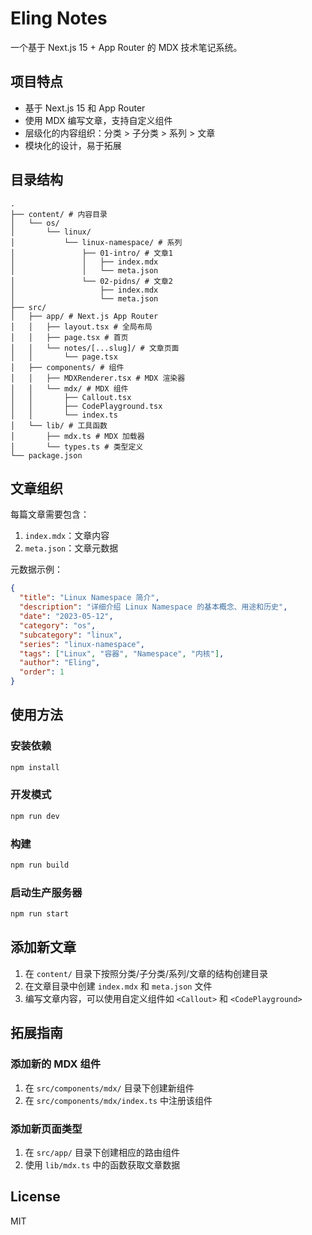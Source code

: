 # Eling Notes

一个基于 Next.js 15 + App Router 的 MDX 技术笔记系统。

## 项目特点

- 基于 Next.js 15 和 App Router
- 使用 MDX 编写文章，支持自定义组件
- 层级化的内容组织：分类 > 子分类 > 系列 > 文章
- 模块化的设计，易于拓展

## 目录结构

```
.
├── content/ # 内容目录
│   └── os/
│       └── linux/
│           └── linux-namespace/ # 系列
│               ├── 01-intro/ # 文章1
│               │   ├── index.mdx
│               │   └── meta.json
│               └── 02-pidns/ # 文章2
│                   ├── index.mdx
│                   └── meta.json
├── src/
│   ├── app/ # Next.js App Router
│   │   ├── layout.tsx # 全局布局
│   │   ├── page.tsx # 首页
│   │   └── notes/[...slug]/ # 文章页面
│   │       └── page.tsx
│   ├── components/ # 组件
│   │   ├── MDXRenderer.tsx # MDX 渲染器
│   │   └── mdx/ # MDX 组件
│   │       ├── Callout.tsx
│   │       ├── CodePlayground.tsx
│   │       └── index.ts
│   └── lib/ # 工具函数
│       ├── mdx.ts # MDX 加载器
│       └── types.ts # 类型定义
└── package.json
```

## 文章组织

每篇文章需要包含：

1. `index.mdx`：文章内容
2. `meta.json`：文章元数据

元数据示例：

```json
{
  "title": "Linux Namespace 简介",
  "description": "详细介绍 Linux Namespace 的基本概念、用途和历史",
  "date": "2023-05-12",
  "category": "os",
  "subcategory": "linux",
  "series": "linux-namespace",
  "tags": ["Linux", "容器", "Namespace", "内核"],
  "author": "Eling",
  "order": 1
}
```

## 使用方法

### 安装依赖

```bash
npm install
```

### 开发模式

```bash
npm run dev
```

### 构建

```bash
npm run build
```

### 启动生产服务器

```bash
npm run start
```

## 添加新文章

1. 在 `content/` 目录下按照分类/子分类/系列/文章的结构创建目录
2. 在文章目录中创建 `index.mdx` 和 `meta.json` 文件
3. 编写文章内容，可以使用自定义组件如 `<Callout>` 和 `<CodePlayground>`

## 拓展指南

### 添加新的 MDX 组件

1. 在 `src/components/mdx/` 目录下创建新组件
2. 在 `src/components/mdx/index.ts` 中注册该组件

### 添加新页面类型

1. 在 `src/app/` 目录下创建相应的路由组件
2. 使用 `lib/mdx.ts` 中的函数获取文章数据

## License

MIT
